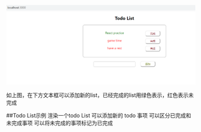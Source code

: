 ![Image text](https://github.com/jinchangxfd/TodoList2/blob/master/web.png)

如上图，在下方文本框可以添加新的list，已经完成的list用绿色表示，红色表示未完成

##Todo List示例
渲染一个todo List
可以添加新的 todo 事项
可以区分已完成和未完成事项
可以将未完成的事项标记为已完成
